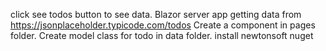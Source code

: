 click see todos button to see data.
Blazor server app getting data from https://jsonplaceholder.typicode.com/todos
Create a component in pages folder.
Create model class for todo in data folder.
install newtonsoft nuget
